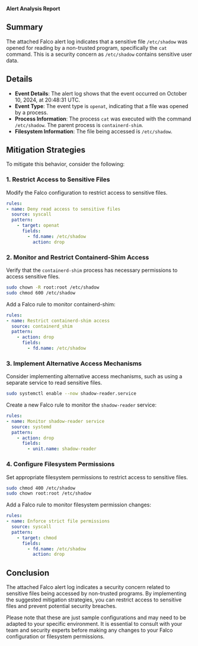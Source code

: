 **Alert Analysis Report**

**Summary**
----------------

The attached Falco alert log indicates that a sensitive file `/etc/shadow` was opened for reading by a non-trusted program, specifically the `cat` command. This is a security concern as `/etc/shadow` contains sensitive user data.

**Details**
-------------

* **Event Details**: The alert log shows that the event occurred on October 10, 2024, at 20:48:31 UTC.
* **Event Type**: The event type is `openat`, indicating that a file was opened by a process.
* **Process Information**: The process `cat` was executed with the command `/etc/shadow`. The parent process is `containerd-shim`.
* **Filesystem Information**: The file being accessed is `/etc/shadow`.

**Mitigation Strategies**
-------------------------

To mitigate this behavior, consider the following:

### 1. Restrict Access to Sensitive Files

Modify the Falco configuration to restrict access to sensitive files.

```yml
rules:
- name: Deny read access to sensitive files
  source: syscall
  pattern:
    - target: openat
      fields:
        - fd.name: /etc/shadow
          action: drop
```

### 2. Monitor and Restrict Containerd-Shim Access

Verify that the `containerd-shim` process has necessary permissions to access sensitive files.

```bash
sudo chown -R root:root /etc/shadow
sudo chmod 600 /etc/shadow
```

Add a Falco rule to monitor containerd-shim:

```yml
rules:
- name: Restrict containerd-shim access
  source: containerd_shim
  pattern:
    - action: drop
      fields:
        - fd.name: /etc/shadow
```

### 3. Implement Alternative Access Mechanisms

Consider implementing alternative access mechanisms, such as using a separate service to read sensitive files.

```bash
sudo systemctl enable --now shadow-reader.service
```

Create a new Falco rule to monitor the `shadow-reader` service:

```yml
rules:
- name: Monitor shadow-reader service
  source: systemd
  pattern:
    - action: drop
      fields:
        - unit.name: shadow-reader
```

### 4. Configure Filesystem Permissions

Set appropriate filesystem permissions to restrict access to sensitive files.

```bash
sudo chmod 400 /etc/shadow
sudo chown root:root /etc/shadow
```

Add a Falco rule to monitor filesystem permission changes:

```yml
rules:
- name: Enforce strict file permissions
  source: syscall
  pattern:
    - target: chmod
      fields:
        - fd.name: /etc/shadow
          action: drop
```

**Conclusion**
----------

The attached Falco alert log indicates a security concern related to sensitive files being accessed by non-trusted programs. By implementing the suggested mitigation strategies, you can restrict access to sensitive files and prevent potential security breaches.

Please note that these are just sample configurations and may need to be adapted to your specific environment. It is essential to consult with your team and security experts before making any changes to your Falco configuration or filesystem permissions.